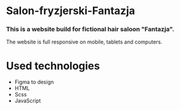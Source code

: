 ﻿# Salon-fryzjerski-Fantazja
### This is a website build for fictional hair saloon "Fantazja".
The website is full responsive on mobile, tablets and computers.

# Used technologies
- Figma to design
- HTML
- Scss
- JavaScript
